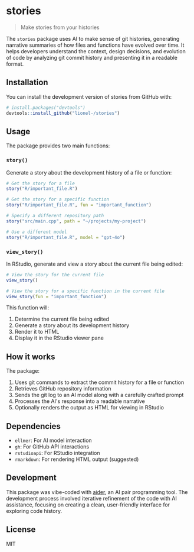 # stories

> Make stories from your histories

The `stories` package uses AI to make sense of git histories, generating narrative summaries of how files and functions have evolved over time. It helps developers understand the context, design decisions, and evolution of code by analyzing git commit history and presenting it in a readable format.

## Installation

You can install the development version of stories from GitHub with:

```r
# install.packages("devtools")
devtools::install_github("lionel-/stories")
```

## Usage

The package provides two main functions:

### `story()`

Generate a story about the development history of a file or function:

```r
# Get the story for a file
story("R/important_file.R")

# Get the story for a specific function
story("R/important_file.R", fun = "important_function")

# Specify a different repository path
story("src/main.cpp", path = "~/projects/my-project")

# Use a different model
story("R/important_file.R", model = "gpt-4o")
```

### `view_story()`

In RStudio, generate and view a story about the current file being edited:

```r
# View the story for the current file
view_story()

# View the story for a specific function in the current file
view_story(fun = "important_function")
```

This function will:
1. Determine the current file being edited
2. Generate a story about its development history
3. Render it to HTML
4. Display it in the RStudio viewer pane

## How it works

The package:
1. Uses git commands to extract the commit history for a file or function
2. Retrieves GitHub repository information
3. Sends the git log to an AI model along with a carefully crafted prompt
4. Processes the AI's response into a readable narrative
5. Optionally renders the output as HTML for viewing in RStudio

## Dependencies

- `ellmer`: For AI model interaction
- `gh`: For GitHub API interactions
- `rstudioapi`: For RStudio integration
- `rmarkdown`: For rendering HTML output (suggested)

## Development

This package was vibe-coded with [aider](https://github.com/paul-gauthier/aider), an AI pair programming tool. The development process involved iterative refinement of the code with AI assistance, focusing on creating a clean, user-friendly interface for exploring code history.

## License

MIT
